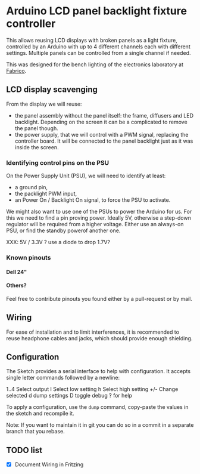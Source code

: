 # Arduino LCD panel backlight fixture controller

This allows reusing LCD displays with broken panels as a light fixture, controlled by an Arduino with up to 4 different channels each with different settings. Multiple panels can be controlled from a single channel if needed.

This was designed for the bench lighting of the electronics laboratory at [Fabrico](http://fabrico.fr/).


## LCD display scavenging

From the display we will reuse:

- the panel assembly without the panel itself: the frame, diffusers and LED backlight. Depending on the screen it can be a complicated to remove the panel though.
- the power supply, that we will control with a PWM signal, replacing the controller board. It will be connected to the panel backlight just as it was inside the screen.

### Identifying control pins on the PSU

On the Power Supply Unit (PSU), we will need to identify at least:

- a ground pin,
- the packlight PWM input,
- an Power On / Backlight On signal, to force the PSU to activate.

We might also want to use one of the PSUs to power the Arduino for us. For this we need to find a pin proving power. Ideally 5V, otherwise a step-down regulator will be required from a higher voltage. Either use an always-on PSU, or find the standby powerof another one.

XXX: 5V / 3.3V ?
use a diode to drop 1.7V?

### Known pinouts

#### Dell 24"

#### Others?

Feel free to contribute pinouts you found either by a pull-request or by mail.

## Wiring

For ease of installation and to limit interferences, it is recommended to reuse headphone cables and jacks, which should provide enough shielding.

## Configuration

The Sketch provides a serial interface to help with configuration. It accepts single letter commands followed by a newline:

  1..4  Select output
  l Select low setting
  h Select high setting
  +/- Change selected
  d dump settings
  D toggle debug
  ? for help

To apply a configuration, use the `dump` command, copy-paste the values in the sketch and recompile it.

Note: If you want to maintain it in git you can do so in a commit in a separate branch that you rebase.

## TODO list

- [X] Document Wiring in Fritzing
